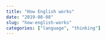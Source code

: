 ```yaml
---
title: "How English works"
date: "2019-08-08"
slug: "how-english-works"
categories: ["language", "thinking"]
---
```

